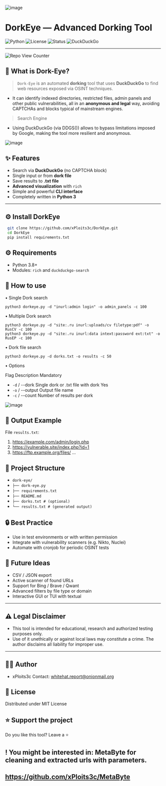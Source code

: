 ![image](https://github.com/user-attachments/assets/989dc234-2c32-4280-9165-42ebd87b53bc)

# DorkEye — Advanced Dorking Tool 
![Python](https://img.shields.io/badge/python-3.8%2B-blue.svg) 
![License](https://img.shields.io/badge/license-MIT-green.svg) 
![Status](https://img.shields.io/badge/status-Stable-brightgreen.svg) 
![DuckDuckGo](https://img.shields.io/badge/search-DuckDuckGo-orange.svg)

---
![Repo View Counter](https://profile-counter.glitch.me/DorkEye/count.svg)
## 🧠 What is Dork-Eye?

> `Dork-Eye` is an automated **dorking** tool that uses **DuckDuckGo** to find web resources exposed via OSINT techniques.
-  It can identify indexed directories, restricted files, admin panels and other public vulnerabilities, all in an **anonymous and legal** way, avoiding CAPTCHAs and blocks typical of mainstream engines.
> Search Engine
-  Using DuckDuckGo (via DDGS()) allows to bypass limitations imposed by Google, making the tool more resilient and anonymous.

![image](https://github.com/user-attachments/assets/fcfced00-9c36-4f55-b1a7-34b7fa76096a)

## ✨ Features

- Search via **DuckDuckGo** (no CAPTCHA block)
- Single input or from **dork file**
- Save results to **.txt file**
- **Advanced visualization** with `rich`
- Simple and powerful **CLI interface**
- Completely written in **Python 3**

---

## ⚙️ Install DorkEye 
```bash
 git clone https://github.com/xPloits3c/DorkEye.git
 cd DorkEye
 pip install requirements.txt
```
## ⚙️ Requirements

- Python 3.8+
- Modules:
 `rich` and `duckduckgo-search`

## 🚀 How to use

•  Single Dork search
```
python3 dorkeye.py -d "inurl:admin login" -o admin_panels -c 100
```
•  Multiple Dork search
```
python3 dorkeye.py -d "site:.ru inurl:uploads/cv filetype:pdf" -o RusCV -c 100
python3 dorkeye.py -d "site:.ru inurl:data intext:password ext:txt" -o RusEP -c 100
```
•  Dork file search
```
python3 dorkeye.py -d dorks.txt -o results -c 50
```
•  Options

Flag Description Mandatory

 - `-d` / --dork Single dork or .txt file with dork Yes
 - `-o` / --output Output file name
 - `-c` / --count Number of results per dork 

![image](https://github.com/user-attachments/assets/7df8b28a-c02e-40cf-a85f-96ca395bccb2)

## 📂 Output Example
 File `results.txt`:

1. https://example.com/admin/login.php
2. https://vulnerable.site/index.php?id=1
3. https://ftp.example.org/files/
...

## 📌 Project Structure

- `dork-eye/`
- `├── dork-eye.py`
- `├── requirements.txt`
- `├── README.md`
- `├── dorks.txt # (optional)`
- `└── results.txt # (generated output)`

## 🔒 Best Practice
- Use in test environments or with written permission
- Integrate with vulnerability scanners (e.g. Nikto, Nuclei)
- Automate with cronjob for periodic OSINT tests

## 🧩 Future Ideas
- CSV / JSON export
- Active scanner of found URLs
- Support for Bing / Brave / Qwant
- Advanced filters by file type or domain
- Interactive GUI or TUI with textual

---

## ⚠️ Legal Disclaimer

- This tool is intended for educational, research and authorized testing purposes only.
-  Use of it unethically or against local laws may constitute a crime. The author disclaims all liability for improper use.

---


## 🧑‍💻 Author

- xPloits3c
Contact: whitehat.report@onionmail.org

## 📜 License
Distributed under MIT License

## ⭐ Support the project
Do you like this tool? Leave a ⭐

## ! You might be interested in: **MetaByte** for cleaning and extracted urls with parameters.
 https://github.com/xPloits3c/MetaByte
---
